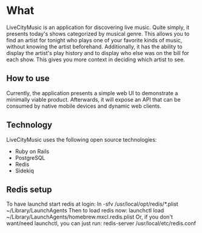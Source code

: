 # What

LiveCityMusic is an application for discovering live music. Quite simply, it
presents today's shows categorized by musical genre. This allows you to find an
artist for tonight who plays one of your favorite kinds of music, without
knowing the artist beforehand. Additionally, it has the ability to display the
artist's play history and to display who else was on the bill for each show.
This gives you more context in deciding which artist to see.

## How to use

Currently, the application presents a simple web UI to demonstrate a minimally
viable product. Afterwards, it will expose an API that can be consumed by native
mobile devices and dynamic web clients.

## Technology

LiveCityMusic uses the following open source technologies:

* Ruby on Rails
* PostgreSQL
* Redis
* Sidekiq

## Redis setup

To have launchd start redis at login:
    ln -sfv /usr/local/opt/redis/*.plist ~/Library/LaunchAgents
Then to load redis now:
    launchctl load ~/Library/LaunchAgents/homebrew.mxcl.redis.plist
Or, if you don't want/need launchctl, you can just run:
    redis-server /usr/local/etc/redis.conf
